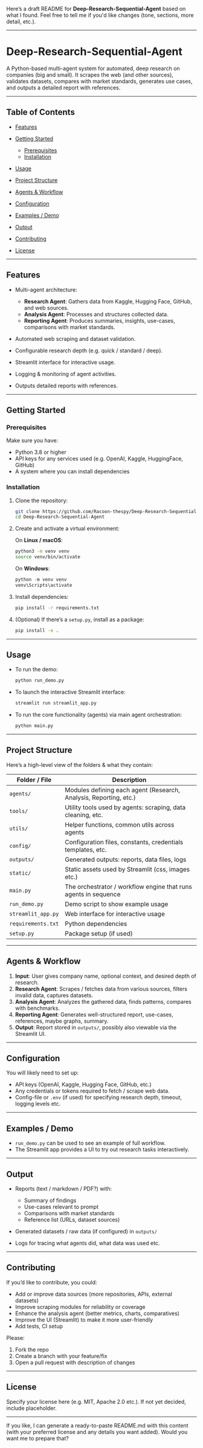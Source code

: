 Here’s a draft README for **Deep-Research-Sequential-Agent** based on what I found. Feel free to tell me if you'd like changes (tone, sections, more detail, etc.).

---

# Deep-Research-Sequential-Agent

A Python-based multi-agent system for automated, deep research on companies (big and small). It scrapes the web (and other sources), validates datasets, compares with market standards, generates use cases, and outputs a detailed report with references.

---

## Table of Contents

* [Features](#features)
* [Getting Started](#getting-started)

  * [Prerequisites](#prerequisites)
  * [Installation](#installation)
* [Usage](#usage)
* [Project Structure](#project-structure)
* [Agents & Workflow](#agents--workflow)
* [Configuration](#configuration)
* [Examples / Demo](#examples--demo)
* [Output](#output)
* [Contributing](#contributing)
* [License](#license)

---

## Features

* Multi-agent architecture:

  * **Research Agent**: Gathers data from Kaggle, Hugging Face, GitHub, and web sources.
  * **Analysis Agent**: Processes and structures collected data.
  * **Reporting Agent**: Produces summaries, insights, use-cases, comparisons with market standards.
* Automated web scraping and dataset validation.
* Configurable research depth (e.g. quick / standard / deep).
* Streamlit interface for interactive usage.
* Logging & monitoring of agent activities.
* Outputs detailed reports with references.

---

## Getting Started

### Prerequisites

Make sure you have:

* Python 3.8 or higher
* API keys for any services used (e.g. OpenAI, Kaggle, HuggingFace, GitHub)
* A system where you can install dependencies

### Installation

1. Clone the repository:

   ```bash
   git clone https://github.com/Racoon-thespy/Deep-Research-Sequential-Agent.git
   cd Deep-Research-Sequential-Agent
   ```

2. Create and activate a virtual environment:

   On **Linux / macOS**:

   ```bash
   python3 -m venv venv
   source venv/bin/activate
   ```

   On **Windows**:

   ```powershell
   python -m venv venv
   venv\Scripts\activate
   ```

3. Install dependencies:

   ```bash
   pip install -r requirements.txt
   ```

4. (Optional) If there’s a `setup.py`, install as a package:

   ```bash
   pip install -e .
   ```

---

## Usage

* To run the demo:

  ```bash
  python run_demo.py
  ```

* To launch the interactive Streamlit interface:

  ```bash
  streamlit run streamlit_app.py
  ```

* To run the core functionality (agents) via main agent orchestration:

  ```bash
  python main.py
  ```

---

## Project Structure

Here’s a high-level view of the folders & what they contain:

| Folder / File      | Description                                                       |
| ------------------ | ----------------------------------------------------------------- |
| `agents/`          | Modules defining each agent (Research, Analysis, Reporting, etc.) |
| `tools/`           | Utility tools used by agents: scraping, data cleaning, etc.       |
| `utils/`           | Helper functions, common utils across agents                      |
| `config/`          | Configuration files, constants, credentials templates, etc.       |
| `outputs/`         | Generated outputs: reports, data files, logs                      |
| `static/`          | Static assets used by Streamlit (css, images etc.)                |
| `main.py`          | The orchestrator / workflow engine that runs agents in sequence   |
| `run_demo.py`      | Demo script to show example usage                                 |
| `streamlit_app.py` | Web interface for interactive usage                               |
| `requirements.txt` | Python dependencies                                               |
| `setup.py`         | Package setup (if used)                                           |

---

## Agents & Workflow

1. **Input**: User gives company name, optional context, and desired depth of research.
2. **Research Agent**: Scrapes / fetches data from various sources, filters invalid data, captures datasets.
3. **Analysis Agent**: Analyzes the gathered data, finds patterns, compares with benchmarks.
4. **Reporting Agent**: Generates well-structured report, use-cases, references, maybe graphs, summary.
5. **Output**: Report stored in `outputs/`, possibly also viewable via the Streamlit UI.

---

## Configuration

You will likely need to set up:

* API keys (OpenAI, Kaggle, Hugging Face, GitHub, etc.)
* Any credentials or tokens required to fetch / scrape web data.
* Config-file or `.env` (if used) for specifying research depth, timeout, logging levels etc.

---

## Examples / Demo

* `run_demo.py` can be used to see an example of full workflow.
* The Streamlit app provides a UI to try out research tasks interactively.

---

## Output

* Reports (text / markdown / PDF?) with:

  * Summary of findings
  * Use-cases relevant to prompt
  * Comparisons with market standards
  * Reference list (URLs, dataset sources)
* Generated datasets / raw data (if configured) in `outputs/`
* Logs for tracing what agents did, what data was used etc.

---

## Contributing

If you’d like to contribute, you could:

* Add or improve data sources (more repositories, APIs, external datasets)
* Improve scraping modules for reliability or coverage
* Enhance the analysis agent (better metrics, charts, comparatives)
* Improve the UI (Streamlit) to make it more user-friendly
* Add tests, CI setup

Please:

1. Fork the repo
2. Create a branch with your feature/fix
3. Open a pull request with description of changes

---

## License

Specify your license here (e.g. MIT, Apache 2.0 etc.). If not yet decided, include placeholder.

---

If you like, I can generate a ready-to-paste README.md with this content (with your preferred license and any details you want added). Would you want me to prepare that?
